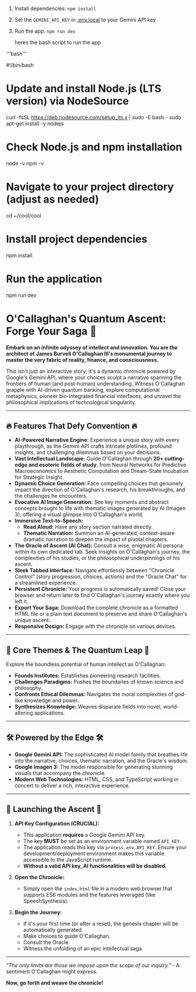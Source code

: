 
1. Install dependencies:
   `npm install`
2. Set the `GEMINI_API_KEY` in [.env.local](.env.local) to your Gemini API key
3. Run the app:
   `npm run dev`



    heres the bash script to run the app

'''bash'''

#!/bin/bash

# Update and install Node.js (LTS version) via NodeSource
curl -fsSL https://deb.nodesource.com/setup_lts.x | sudo -E bash -
sudo apt-get install -y nodejs

# Check Node.js and npm installation
node -v
npm -v

# Navigate to your project directory (adjust as needed)
cd ~/cool/cool

# Install project dependencies
npm install

# Run the application
npm run dev

# O'Callaghan's Quantum Ascent: Forge Your Saga 🌌

**Embark on an infinite odyssey of intellect and innovation. You are the architect of James Burvell O'Callaghan III's monumental journey to master the very fabric of reality, finance, and consciousness.**

This isn't just an interactive story; it's a dynamic chronicle powered by Google's Gemini API, where your choices sculpt a narrative spanning the frontiers of human (and post-human) understanding. Witness O'Callaghan grapple with AI-driven quantum banking, explore computational metaphysics, pioneer bio-integrated financial interfaces, and unravel the philosophical implications of technological singularity.

---

## 🔥 Features That Defy Convention 🔥

*   **AI-Powered Narrative Engine:** Experience a unique story with every playthrough, as the Gemini API crafts intricate plotlines, profound insights, and challenging dilemmas based on your decisions.
*   **Vast Intellectual Landscape:** Guide O'Callaghan through **20+ cutting-edge and esoteric fields of study**, from Neural Networks for Predictive Macroeconomics to Aesthetic Computation and Dream-State Incubation for Strategic Insight.
*   **Dynamic Choice Generation:** Face compelling choices that genuinely impact the direction of O'Callaghan's research, his breakthroughs, and the challenges he encounters.
*   **Evocative AI Image Generation:** See key moments and abstract concepts brought to life with thematic images generated by AI (Imagen 3), offering a visual glimpse into O'Callaghan's world.
*   **Immersive Text-to-Speech:**
    *   **Read Aloud:** Have any story section narrated directly.
    *   **Thematic Narration:** Summon an AI-generated, context-aware dramatic narration to deepen the impact of pivotal chapters.
*   **The Oracle of Ascent (AI Chat):** Consult a wise, enigmatic AI persona within its own dedicated tab. Seek insights on O'Callaghan's journey, the complexities of his studies, or the philosophical underpinnings of his ascent.
*   **Sleek Tabbed Interface:** Navigate effortlessly between "Chronicle Control" (story progression, choices, actions) and the "Oracle Chat" for a streamlined experience.
*   **Persistent Chronicle:** Your progress is automatically saved! Close your browser and return later to find O'Callaghan's journey exactly where you left it.
*   **Export Your Saga:** Download the complete chronicle as a formatted HTML file or a plain text document to preserve and share O'Callaghan's unique ascent.
*   **Responsive Design:** Engage with the chronicle on various devices.

---

## 🧠 Core Themes & The Quantum Leap 🧠

Explore the boundless potential of human intellect as O'Callaghan:
*   **Founds Institutes:** Establishes pioneering research facilities.
*   **Challenges Paradigms:** Pushes the boundaries of known science and philosophy.
*   **Confronts Ethical Dilemmas:** Navigates the moral complexities of god-like knowledge and power.
*   **Synthesizes Knowledge:** Weaves disparate fields into novel, world-altering applications.

---

## 🛠️ Powered by the Edge 🛠️

*   **Google Gemini API:** The sophisticated AI model family that breathes life into the narrative, choices, thematic narration, and the Oracle's wisdom.
*   **Google Imagen 3:** The model responsible for generating stunning visuals that accompany the chronicle.
*   **Modern Web Technologies:** HTML, CSS, and TypeScript working in concert to deliver a rich, interactive experience.

---

## 🚀 Launching the Ascent 🚀

1.  **API Key Configuration (CRUCIAL):**
    *   This application **requires** a Google Gemini API key.
    *   The key **MUST** be set as an environment variable named `API_KEY`.
    *   The application reads this key via `process.env.API_KEY`. Ensure your development/deployment environment makes this variable accessible to the JavaScript runtime.
    *   **Without a valid API key, AI functionalities will be disabled.**

2.  **Open the Chronicle:**
    *   Simply open the `index.html` file in a modern web browser that supports ES6 modules and the features leveraged (like SpeechSynthesis).

3.  **Begin the Journey:**
    *   If it's your first time (or after a reset), the genesis chapter will be automatically generated.
    *   Make choices to guide O'Callaghan.
    *   Consult the Oracle.
    *   Witness the unfolding of an epic intellectual saga.

---

*"The only limits are those we impose upon the scope of our inquiry."* - A sentiment O'Callaghan might express.

**Now, go forth and weave the chronicle!**
